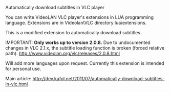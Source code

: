 Automatically download subtitles in VLC player

You can write VideoLAN VLC player's extensions in LUA programming language. Extensions are in Videolan\VLC directory lua\extensions. 

This is a modified extension to automatically download subtitles. 


IMPORTANT:
**Only works up to version 2.0.8.**
Due to undocumented changes in VLC 2.1.x, the subtitle loading function is broken (forced relative path).
http://www.videolan.org/vlc/releases/2.0.8.html


Will add more languages upon request.
Currently this extension is intended for personal use.

Main article:
http://dev.kafol.net/2011/07/automatically-download-subtitles-in-vlc.html
